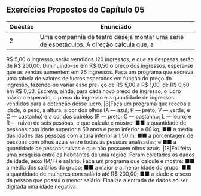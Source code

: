 ## Exercícios Propostos do Capítulo 05

|Questão|Enunciado|
|-------|---------|
|2|Uma companhia de teatro deseja montar uma série de espetáculos. A direção calcula que, a
R$ 5,00 o ingresso, serão vendidos 120 ingressos, e que as despesas serão de R$ 200,00. Diminuindo-se em
R$ 0,50 o preço dos ingressos, espera-se que as vendas aumentem em 26 ingressos. Faça um programa que
escreva uma tabela de valores de lucros esperados em função do preço do ingresso, fazendo-se variar esse pre-
ço de R$ 5,00 a R$ 1,00, de R$ 0,50 em R$ 0,50. Escreva, ainda, para cada novo preço de ingresso, o lucro
máximo esperado, o preço do ingresso e a quantidade de ingressos vendidos para a obtenção desse lucro.
|8|Faça um programa que receba a idade, o peso, a altura, a cor dos olhos (A — azul; P — preto; V — verde; e
C — castanho) e a cor dos cabelos (P — preto; C — castanho; L — louro; e R — ruivo) de seis pessoas, e que
calcule e mostre:
■■ a quantidade de pessoas com idade superior a 50 anos e peso inferior a 60 kg;
■■ a média das idades das pessoas com altura inferior a 1,50 m;
■■ a porcentagem de pessoas com olhos azuis entre todas as pessoas analisadas; e
■■ a quantidade de pessoas ruivas e que não possuem olhos azuis.
|18|Foi feita uma pesquisa entre os habitantes de uma região. Foram coletados os dados de idade, sexo (M/F)
e salário. Faça um programa que calcule e mostre:
■■ a média dos salários do grupo;
■■ a maior e a menor idade do grupo;
■■ a quantidade de mulheres com salário até R$ 200,00;
■■ a idade e o sexo da pessoa que possui o menor salário.
Finalize a entrada de dados ao ser digitada uma idade negativa.
